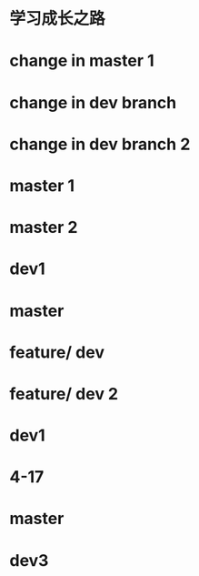 # 学习成长之路
# change in master 1
# change in dev branch
# change in dev branch 2

# master 1
# master 2
# dev1

# master

# feature/ dev
# feature/ dev 2

# dev1
# 4-17
# master

# dev3
